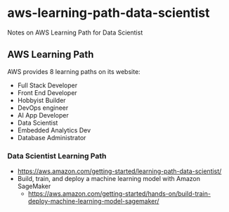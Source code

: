 # aws-learning-path-data-scientist
Notes on AWS Learning Path for Data Scientist

## AWS Learning Path
AWS provides 8 learning paths on its website:
* Full Stack Developer
* Front End Developer
* Hobbyist Builder
* DevOps engineer
* AI App Developer
* Data Scientist
* Embedded Analytics Dev
* Database Administrator

### Data Scientist Learning Path
* https://aws.amazon.com/getting-started/learning-path-data-scientist/
* Build, train, and deploy a machine learning model with Amazon SageMaker
  * https://aws.amazon.com/getting-started/hands-on/build-train-deploy-machine-learning-model-sagemaker/
